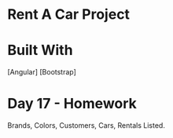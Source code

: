 # Rent A Car Project

# Built With
[Angular] [Bootstrap]

# Day 17 - Homework
Brands, Colors, Customers, Cars, Rentals Listed.
